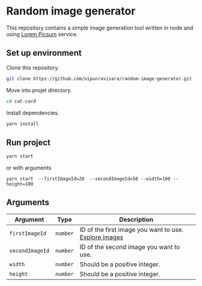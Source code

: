 # Random image generator

This repository contains a simple image generation tool written in node and using [Lorem Picsum](https://picsum.photos/) service.

## Set up environment

Clone this repository.

```sh
git clone https://github.com/nipunravisara/random-image-generator.git
```

Move into projet directory.

```sh
cd cat-card
```

Install dependencies.

```sh
yarn install
```

## Run project

```sh
yarn start
```

or with arguments

```
yarn start  --firstImageId=20  --secondImageId=50 --width=100 --height=100
```

## Arguments

| Argument        | Type     | Description                                                                           |
| --------------- | -------- | ------------------------------------------------------------------------------------- |
| `firstImageId`  | `number` | ID of the first image you want to use. [Explore images](https://picsum.photos/images) |
| `secondImageId` | `number` | ID of the second image you want to use.                                               |
| `width`         | `number` | Should be a positive integer.                                                         |
| `height`        | `number` | Should be a positive integer.                                                         |

